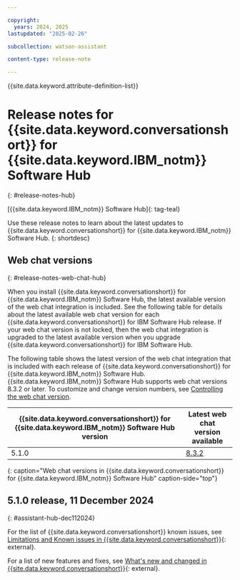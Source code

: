 ```yaml
---

copyright:
  years: 2024, 2025
lastupdated: "2025-02-26"

subcollection: watson-assistant

content-type: release-note

---
```


{{site.data.keyword.attribute-definition-list}}


# Release notes for {{site.data.keyword.conversationshort}} for {{site.data.keyword.IBM_notm}} Software Hub
{: #release-notes-hub}

[{{site.data.keyword.IBM_notm}} Software Hub]{: tag-teal}

Use these release notes to learn about the latest updates to {{site.data.keyword.conversationshort}} for {{site.data.keyword.IBM_notm}} Software Hub.
{: shortdesc}

## Web chat versions
{: #release-notes-web-chat-hub}

When you install {{site.data.keyword.conversationshort}} for {{site.data.keyword.IBM_notm}} Software Hub, the latest available version of the web chat integration is included. See the following table for details about the latest available web chat version for each {{site.data.keyword.conversationshort}} for IBM Software Hub release. If your web chat version is not locked, then the web chat integration is upgraded to the latest available version when you upgrade {{site.data.keyword.conversationshort}} for IBM Software Hub.

The following table shows the latest version of the web chat integration that is included with each release of {{site.data.keyword.conversationshort}} for {{site.data.keyword.IBM_notm}} Software Hub. {{site.data.keyword.IBM_notm}} Software Hub supports web chat versions 8.3.2 or later. To customize and change version numbers, see [Controlling the web chat version](/docs/watson-assistant?topic=watson-assistant-web-chat-develop-versions).



| {{site.data.keyword.conversationshort}} for {{site.data.keyword.IBM_notm}} Software Hub version | Latest web chat version available |
|----------------|----------------|
| 5.1.0 | [8.3.2](/docs/watson-assistant?topic=watson-assistant-release-notes-chat#8.3.2) |
{: caption="Web chat versions in {{site.data.keyword.conversationshort}} for {{site.data.keyword.IBM_notm}}  Software Hub" caption-side="top"}





## 5.1.0 release, 11 December 2024
{: #assistant-hub-dec112024}

For the list of {{site.data.keyword.conversationshort}} known issues, see [Limitations and Known issues in {{site.data.keyword.conversationshort}}](https://www.ibm.com/docs/en/software-hub/5.1.x?topic=issues-watsonx-assistant){: external}.

For a list of new features and fixes, see [What's new and changed in {{site.data.keyword.conversationshort}}](https://www.ibm.com/docs/en/software-hub/5.1.x?topic=new-watsonx-assistant){: external}.
